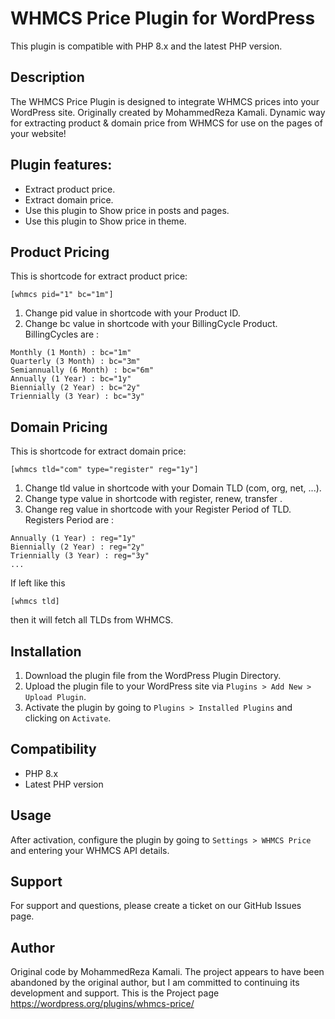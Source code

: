 # WHMCS Price Plugin for WordPress

This plugin is compatible with PHP 8.x and the latest PHP version.

## Description

The WHMCS Price Plugin is designed to integrate WHMCS prices into your WordPress site. Originally created by MohammedReza Kamali.
Dynamic way for extracting product & domain price from WHMCS for use on the pages of your website!

## Plugin features:
* Extract product price.
* Extract domain price.
* Use this plugin to Show price in posts and pages.
* Use this plugin to Show price in theme.

## Product Pricing
This is shortcode for extract product price:
<pre><code>[whmcs pid="1" bc="1m"]</code></pre>
1. Change pid value in shortcode with your Product ID.
2. Change bc value in shortcode with your BillingCycle Product. BillingCycles are :
<pre><code>Monthly (1 Month) : bc="1m"
Quarterly (3 Month) : bc="3m"
Semiannually (6 Month) : bc="6m"
Annually (1 Year) : bc="1y"
Biennially (2 Year) : bc="2y"
Triennially (3 Year) : bc="3y"</code></pre>

## Domain Pricing

This is shortcode for extract domain price:

<pre><code>[whmcs tld="com" type="register" reg="1y"]</code></pre>
1. Change tld value in shortcode with your Domain TLD (com, org, net, ...).
2. Change type value in shortcode with register, renew, transfer .
3. Change reg value in shortcode with your Register Period of TLD. Registers Period are :
<pre><code>Annually (1 Year) : reg="1y"
Biennially (2 Year) : reg="2y"
Triennially (3 Year) : reg="3y"
...</code></pre>
If left like this <pre><code>[whmcs tld]</code></pre> then it will fetch all TLDs from WHMCS.

## Installation

1. Download the plugin file from the WordPress Plugin Directory.
2. Upload the plugin file to your WordPress site via `Plugins > Add New > Upload Plugin`.
3. Activate the plugin by going to `Plugins > Installed Plugins` and clicking on `Activate`.

## Compatibility

- PHP 8.x
- Latest PHP version

## Usage

After activation, configure the plugin by going to `Settings > WHMCS Price` and entering your WHMCS API details.

## Support

For support and questions, please create a ticket on our GitHub Issues page.

## Author

Original code by MohammedReza Kamali.
The project appears to have been abandoned by the original author, but I am committed to continuing its development and support.
This is the Project page https://wordpress.org/plugins/whmcs-price/
